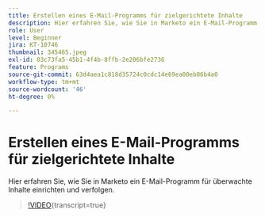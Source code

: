```yaml
---
title: Erstellen eines E-Mail-Programms für zielgerichtete Inhalte
description: Hier erfahren Sie, wie Sie in Marketo ein E-Mail-Programm für überwachte Inhalte einrichten und verfolgen.
role: User
level: Beginner
jira: KT-10746
thumbnail: 345465.jpeg
exl-id: 03c73fa5-45b1-4f4b-8ffb-2e206bfe2736
feature: Programs
source-git-commit: 63d4aea1c818d35724c0cdc14e69ea00eb06b4a0
workflow-type: tm+mt
source-wordcount: '46'
ht-degree: 0%

---
```


# Erstellen eines E-Mail-Programms für zielgerichtete Inhalte

Hier erfahren Sie, wie Sie in Marketo ein E-Mail-Programm für überwachte Inhalte einrichten und verfolgen.

>[!VIDEO](https://video.tv.adobe.com/v/345465/?quality=12&learn=on){transcript=true}
